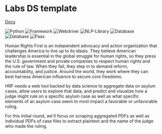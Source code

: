 # Labs DS template
[Docs](https://docs.labs.lambdaschool.com/data-science/)

![Python](https://img.shields.io/badge/Python-3.8-blueviolet)
![Framework](https://img.shields.io/badge/Framework-FastAPI-red)
![Webdriver](https://img.shields.io/badge/Frontend-Selenium-green)
![NLP-Library](https://img.shields.io/badge/Spacy-cyan)
![Database](https://img.shields.io/badge/AWS-S3-peach)
![Database](https://img.shields.io/badge/AWS-RDS-PostgreSQL-yellow)
![Paas](https://img.shields.io/badge/Paas-AWS-Elastic-Beanstalk-orange)

Human Rights First is an independent advocacy and action organization that challenges America to live up to its ideals. They believe American leadership is essential in the global struggle for human rights, so they press the U.S. government and private companies to respect human rights and the rule of law. When they fail, they step in to demand reform, accountability, and justice. Around the world, they work where they can best harness American influence to secure core freedoms.

HRF needs a web tool backed by data science to aggregate data on asylum cases, allow users to explore that data, and predict and visualize how a judge might rule on a specific asylum case as well as what specific elements of an asylum case seem to most impact a favorable or unfavorable ruling.

For this initial round, we'll focus on scraping aggregated PDFs as well as individual PDFs of case files to extract plaintext and the name of the judge who made the ruling.
